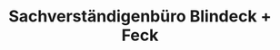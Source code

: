 ---
title: "Sachverständigenbüro Blindeck + Feck"
url: /holzwickede/sachverstaendigenbuero-blindeck-feck/
shop: Autowerkstatt
---
